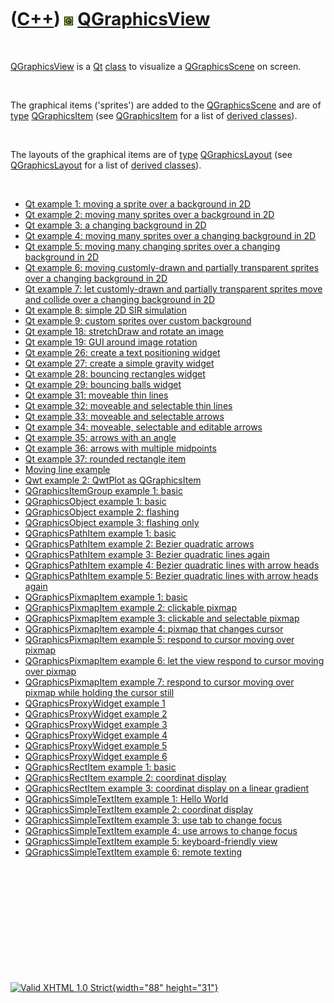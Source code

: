



 

 

 

 

 

([C++](Cpp.htm)) ![Qt](PicQt.png) [QGraphicsView](CppQGraphicsView.htm)
=======================================================================

 

[QGraphicsView](CppQGraphicsView.htm) is a [Qt](CppQt.htm)
[class](CppClass.htm) to visualize a
[QGraphicsScene](CppQGraphicsScene.htm) on screen.

 

The graphical items ('sprites') are added to the
[QGraphicsScene](CppQGraphicsScene.htm) and are of
[type](CppDataType.htm) [QGraphicsItem](CppQGraphicsItem.htm) (see
[QGraphicsItem](CppQGraphicsItem.htm) for a list of [derived
classes](CppDerivedClass.htm)).

 

The layouts of the graphical items are of [type](CppDataType.htm)
[QGraphicsLayout](CppQGraphicsLayout.htm) (see
[QGraphicsLayout](CppQGraphicsLayout.htm) for a list of [derived
classes](CppDerivedClass.htm)).

 

-   [Qt example 1: moving a sprite over a background in
    2D](CppQtExample1.htm)
-   [Qt example 2: moving many sprites over a background in
    2D](CppQtExample2.htm)
-   [Qt example 3: a changing background in 2D](CppQtExample3.htm)
-   [Qt example 4: moving many sprites over a changing background in
    2D](CppQtExample4.htm)
-   [Qt example 5: moving many changing sprites over a changing
    background in 2D](CppQtExample5.htm)
-   [Qt example 6: moving customly-drawn and partially transparent
    sprites over a changing background in 2D](CppQtExample6.htm)
-   [Qt example 7: let customly-drawn and partially transparent sprites
    move and collide over a changing background in
    2D](CppQtExample7.htm)
-   [Qt example 8: simple 2D SIR simulation](CppQtExample8.htm)
-   [Qt example 9: custom sprites over custom
    background](CppQtExample9.htm)
-   [Qt example 18: stretchDraw and rotate an image](CppQtExample18.htm)
-   [Qt example 19: GUI around image rotation](CppQtExample19.htm)
-   [Qt example 26: create a text positioning
    widget](CppQtExample26.htm)
-   [Qt example 27: create a simple gravity widget](CppQtExample27.htm)
-   [Qt example 28: bouncing rectangles widget](CppQtExample28.htm)
-   [Qt example 29: bouncing balls widget](CppQtExample29.htm)
-   [Qt example 31: moveable thin lines](CppQtExample31.htm)
-   [Qt example 32: moveable and selectable thin
    lines](CppQtExample32.htm)
-   [Qt example 33: moveable and selectable arrows](CppQtExample33.htm)
-   [Qt example 34: moveable, selectable and editable
    arrows](CppQtExample34.htm)
-   [Qt example 35: arrows with an angle](CppQtExample35.htm)
-   [Qt example 36: arrows with multiple midpoints](CppQtExample36.htm)
-   [Qt example 37: rounded rectangle item](CppQtExample37.htm)
-   [Moving line example](CppQtMovingLine.htm)
-   [Qwt example 2: QwtPlot as QGraphicsItem](CppQwtExample2.htm)
-   [QGraphicsItemGroup example 1:
    basic](CppQGraphicsItemGroupExample1.htm)
-   [QGraphicsObject example 1: basic](CppQGraphicsObjectExample1.htm)
-   [QGraphicsObject example 2:
    flashing](CppQGraphicsObjectExample2.htm)
-   [QGraphicsObject example 3: flashing
    only](CppQGraphicsObjectExample3.htm)
-   [QGraphicsPathItem example 1:
    basic](CppQGraphicsPathItemExample1.htm)
-   [QGraphicsPathItem example 2: Bezier quadratic
    arrows](CppQGraphicsPathItemExample2.htm)
-   [QGraphicsPathItem example 3: Bezier quadratic lines
    again](CppQGraphicsPathItemExample3.htm)
-   [QGraphicsPathItem example 4: Bezier quadratic lines with arrow
    heads](CppQGraphicsPathItemExample4.htm)
-   [QGraphicsPathItem example 5: Bezier quadratic lines with arrow
    heads again](CppQGraphicsPathItemExample5.htm)
-   [QGraphicsPixmapItem example 1:
    basic](CppQGraphicsPixmapItemExample1.htm)
-   [QGraphicsPixmapItem example 2: clickable
    pixmap](CppQGraphicsPixmapItemExample2.htm)
-   [QGraphicsPixmapItem example 3: clickable and selectable
    pixmap](CppQGraphicsPixmapItemExample3.htm)
-   [QGraphicsPixmapItem example 4: pixmap that changes
    cursor](CppQGraphicsPixmapItemExample4.htm)
-   [QGraphicsPixmapItem example 5: respond to cursor moving over
    pixmap](CppQGraphicsPixmapItemExample5.htm)
-   [QGraphicsPixmapItem example 6: let the view respond to cursor
    moving over pixmap](CppQGraphicsPixmapItemExample6.htm)
-   [QGraphicsPixmapItem example 7: respond to cursor moving over pixmap
    while holding the cursor still](CppQGraphicsPixmapItemExample7.htm)
-   [QGraphicsProxyWidget example
    1](CppQGraphicsProxyWidgetExample1.htm)
-   [QGraphicsProxyWidget example
    2](CppQGraphicsProxyWidgetExample2.htm)
-   [QGraphicsProxyWidget example
    3](CppQGraphicsProxyWidgetExample3.htm)
-   [QGraphicsProxyWidget example
    4](CppQGraphicsProxyWidgetExample4.htm)
-   [QGraphicsProxyWidget example
    5](CppQGraphicsProxyWidgetExample5.htm)
-   [QGraphicsProxyWidget example
    6](CppQGraphicsProxyWidgetExample6.htm)
-   [QGraphicsRectItem example 1:
    basic](CppQGraphicsRectItemExample1.htm)
-   [QGraphicsRectItem example 2: coordinat
    display](CppQGraphicsRectItemExample2.htm)
-   [QGraphicsRectItem example 3: coordinat display on a linear
    gradient](CppQGraphicsRectItemExample3.htm)
-   [QGraphicsSimpleTextItem example 1: Hello
    World](CppQGraphicsSimpleTextItemExample1.htm)
-   [QGraphicsSimpleTextItem example 2: coordinat
    display](CppQGraphicsSimpleTextItemExample2.htm)
-   [QGraphicsSimpleTextItem example 3: use tab to change
    focus](CppQGraphicsSimpleTextItemExample3.htm)
-   [QGraphicsSimpleTextItem example 4: use arrows to change
    focus](CppQGraphicsSimpleTextItemExample4.htm)
-   [QGraphicsSimpleTextItem example 5: keyboard-friendly
    view](CppQGraphicsSimpleTextItemExample5.htm)
-   [QGraphicsSimpleTextItem example 6: remote
    texting](CppQGraphicsSimpleTextItemExample6.htm)

 

 

 

 

 





 

[![Valid XHTML 1.0 Strict](valid-xhtml10.png){width="88"
height="31"}](http://validator.w3.org/check?uri=referer)
